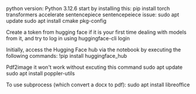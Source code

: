 python version: Python 3.12.6
start by installing this: pip install torch transformers accelerate sentencepiece
sentencepeiece issue: sudo apt update
                      sudo apt install cmake pkg-config

Create a token from hugging face if it is your first time dealing with models from it, and try to log in using huggingface-cli login

Initially, access the Hugging Face hub via the notebook by executing the following commands:
!pip install huggingface_hub

Pdf2image it won't work without excuting this command
sudo apt update
sudo apt install poppler-utils

To use subprocess (which convert a docx to pdf): sudo apt install libreoffice

